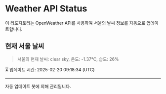 
# Weather API Status

이 리포지토리는 OpenWeather API를 사용하여 서울의 날씨 정보를 자동으로 업데이트합니다.

## 현재 서울 날씨
> 서울의 현재 날씨: clear sky, 온도: -1.37°C, 습도: 26%

⏳ 업데이트 시간: 2025-02-20 09:18:34 (UTC)

---
자동 업데이트 봇에 의해 관리됩니다.
